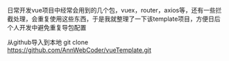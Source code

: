 日常开发vue项目中经常会用到的几个包，vuex，router，axios等，还有一些拦截处理，会重复使用这些东西，于是我就整理了一下该template项目，方便日后个人开发中避免重复导包配置

从github导入到本地  git clone https://github.com/AnnWebCoder/vueTemplate.git
